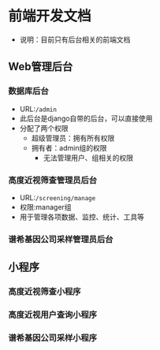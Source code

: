 # 前端开发文档

- 说明：目前只有后台相关的前端文档

## Web管理后台

### 数据库后台

- URL:`/admin`
- 此后台是django自带的后台，可以直接使用
- 分配了两个权限
    - 超级管理员：拥有所有权限
    - 拥有者：admin组的权限
        - 无法管理用户、组相关的权限

### 高度近视筛查管理员后台

- URL:`/screening/manage`
- 权限:manager组
- 用于管理各项数据、监控、统计、工具等

### 谱希基因公司采样管理员后台

## 小程序

### 高度近视筛查小程序

### 高度近视用户查询小程序

### 谱希基因公司采样小程序
